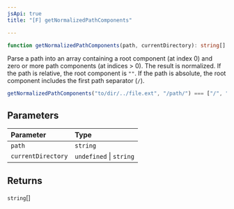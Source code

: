 ```yaml
---
jsApi: true
title: "[F] getNormalizedPathComponents"

---
```

```ts
function getNormalizedPathComponents(path, currentDirectory): string[]
```

Parse a path into an array containing a root component (at index 0) and zero or more path
components (at indices > 0). The result is normalized.
If the path is relative, the root component is `""`.
If the path is absolute, the root component includes the first path separator (`/`).

```ts
getNormalizedPathComponents("to/dir/../file.ext", "/path/") === ["/", "path", "to", "file.ext"]
```

## Parameters

| Parameter | Type |
| :------ | :------ |
| `path` | `string` |
| `currentDirectory` | `undefined` \| `string` |

## Returns

`string`[]
